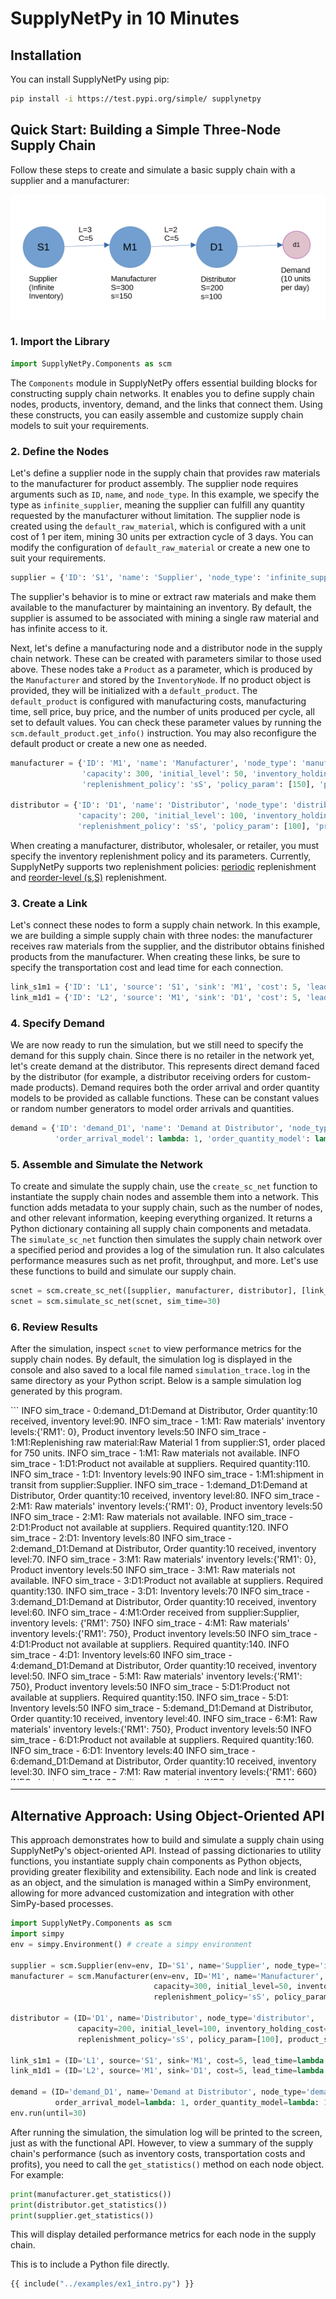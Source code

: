 # SupplyNetPy in 10 Minutes

## Installation

You can install SupplyNetPy using pip:

```sh
pip install -i https://test.pypi.org/simple/ supplynetpy
```

## Quick Start: Building a Simple Three-Node Supply Chain

Follow these steps to create and simulate a basic supply chain with a supplier and a manufacturer:

![alt text](img_two_node_sc.png)

### 1. Import the Library

```python
import SupplyNetPy.Components as scm
```
The `Components` module in SupplyNetPy offers essential building blocks for constructing supply chain networks. It enables you to define supply chain nodes, products, inventory, demand, and the links that connect them. Using these constructs, you can easily assemble and customize supply chain models to suit your requirements.

### 2. Define the Nodes

Let's define a supplier node in the supply chain that provides raw materials to the manufacturer for product assembly. The supplier node requires arguments such as `ID`, `name`, and `node_type`. In this example, we specify the type as `infinite_supplier`, meaning the supplier can fulfill any quantity requested by the manufacturer without limitation. The supplier node is created using the `default_raw_material`, which is configured with a unit cost of 1 per item, mining 30 units per extraction cycle of 3 days. You can modify the configuration of `default_raw_material` or create a new one to suit your requirements.

```python
supplier = {'ID': 'S1', 'name': 'Supplier', 'node_type': 'infinite_supplier'}
```

The supplier's behavior is to mine or extract raw materials and make them available to the manufacturer by maintaining an inventory. By default, the supplier is assumed to be associated with mining a single raw material and has infinite access to it.

Next, let's define a manufacturing node and a distributor node in the supply chain network. These can be created with parameters similar to those used above. These nodes take a `Product` as a parameter, which is produced by the `Manufacturer` and stored by the `InventoryNode`. If no product object is provided, they will be initialized with a `default_product`. The `default_product` is configured with manufacturing costs, manufacturing time, sell price, buy price, and the number of units produced per cycle, all set to default values. You can check these parameter values by running the `scm.default_product.get_info()` instruction. You may also reconfigure the default product or create a new one as needed.

```python
manufacturer = {'ID': 'M1', 'name': 'Manufacturer', 'node_type': 'manufacturer',
                'capacity': 300, 'initial_level': 50, 'inventory_holding_cost': 0.5,
                'replenishment_policy': 'sS', 'policy_param': [150], 'product_sell_price': 310}

distributor = {'ID': 'D1', 'name': 'Distributor', 'node_type': 'distributor',
               'capacity': 200, 'initial_level': 100, 'inventory_holding_cost': 1,
               'replenishment_policy': 'sS', 'policy_param': [100], 'product_sell_price': 320}
```

[qt]: ## "(Q,T): Replenish inventory every T days with Q units."
[ss]: ## "Continuously monitor inventory; replenish to capacity S when the level drops below s."

When creating a manufacturer, distributor, wholesaler, or retailer, you must specify the inventory replenishment policy and its parameters. Currently, SupplyNetPy supports two replenishment policies: [periodic][qt] replenishment and [reorder-level (s,S)][ss] replenishment.

### 3. Create a Link

Let's connect these nodes to form a supply chain network. In this example, we are building a simple supply chain with three nodes: the manufacturer receives raw materials from the supplier, and the distributor obtains finished products from the manufacturer. When creating these links, be sure to specify the transportation cost and lead time for each connection.

```python
link_s1m1 = {'ID': 'L1', 'source': 'S1', 'sink': 'M1', 'cost': 5, 'lead_time': lambda: 3}
link_m1d1 = {'ID': 'L2', 'source': 'M1', 'sink': 'D1', 'cost': 5, 'lead_time': lambda: 2}
```

### 4. Specify Demand

We are now ready to run the simulation, but we still need to specify the demand for this supply chain. Since there is no retailer in the network yet, let's create demand at the distributor. This represents direct demand faced by the distributor (for example, a distributor receiving orders for custom-made products). Demand requires both the order arrival and order quantity models to be provided as callable functions. These can be constant values or random number generators to model order arrivals and quantities.

```python
demand = {'ID': 'demand_D1', 'name': 'Demand at Distributor', 'node_type': 'demand',
          'order_arrival_model': lambda: 1, 'order_quantity_model': lambda: 10, 'demand_node': 'D1'}
```

### 5. Assemble and Simulate the Network

To create and simulate the supply chain, use the `create_sc_net` function to instantiate the supply chain nodes and assemble them into a network. This function adds metadata to your supply chain, such as the number of nodes, and other relevant information, keeping everything organized. It returns a Python dictionary containing all supply chain components and metadata. The `simulate_sc_net` function then simulates the supply chain network over a specified period and provides a log of the simulation run. It also calculates performance measures such as net profit, throughput, and more. Let's use these functions to build and simulate our supply chain.

```python
scnet = scm.create_sc_net([supplier, manufacturer, distributor], [link_s1m1, link_m1d1], [demand])
scnet = scm.simulate_sc_net(scnet, sim_time=30)
```

### 6. Review Results

After the simulation, inspect `scnet` to view performance metrics for the supply chain nodes. By default, the simulation log is displayed in the console and also saved to a local file named `simulation_trace.log` in the same directory as your Python script. Below is a sample simulation log generated by this program.

<div id="" style="overflow:scroll; height:600px;">
```
INFO sim_trace - 0:demand_D1:Demand at Distributor, Order quantity:10 received, inventory level:90.
INFO sim_trace - 1:M1: Raw materials' inventory levels:{'RM1': 0}, Product inventory levels:50
INFO sim_trace - 1:M1:Replenishing raw material:Raw Material 1 from supplier:S1, order placed for 750 units.
INFO sim_trace - 1:M1: Raw materials not available.
INFO sim_trace - 1:D1:Product not available at suppliers. Required quantity:110.
INFO sim_trace - 1:D1: Inventory levels:90
INFO sim_trace - 1:M1:shipment in transit from supplier:Supplier.
INFO sim_trace - 1:demand_D1:Demand at Distributor, Order quantity:10 received, inventory level:80.
INFO sim_trace - 2:M1: Raw materials' inventory levels:{'RM1': 0}, Product inventory levels:50
INFO sim_trace - 2:M1: Raw materials not available.
INFO sim_trace - 2:D1:Product not available at suppliers. Required quantity:120.
INFO sim_trace - 2:D1: Inventory levels:80
INFO sim_trace - 2:demand_D1:Demand at Distributor, Order quantity:10 received, inventory level:70.
INFO sim_trace - 3:M1: Raw materials' inventory levels:{'RM1': 0}, Product inventory levels:50
INFO sim_trace - 3:M1: Raw materials not available.
INFO sim_trace - 3:D1:Product not available at suppliers. Required quantity:130.
INFO sim_trace - 3:D1: Inventory levels:70
INFO sim_trace - 3:demand_D1:Demand at Distributor, Order quantity:10 received, inventory level:60.
INFO sim_trace - 4:M1:Order received from supplier:Supplier, inventory levels: {'RM1': 750}
INFO sim_trace - 4:M1: Raw materials' inventory levels:{'RM1': 750}, Product inventory levels:50
INFO sim_trace - 4:D1:Product not available at suppliers. Required quantity:140.
INFO sim_trace - 4:D1: Inventory levels:60
INFO sim_trace - 4:demand_D1:Demand at Distributor, Order quantity:10 received, inventory level:50.
INFO sim_trace - 5:M1: Raw materials' inventory levels:{'RM1': 750}, Product inventory levels:50
INFO sim_trace - 5:D1:Product not available at suppliers. Required quantity:150.
INFO sim_trace - 5:D1: Inventory levels:50
INFO sim_trace - 5:demand_D1:Demand at Distributor, Order quantity:10 received, inventory level:40.
INFO sim_trace - 6:M1: Raw materials' inventory levels:{'RM1': 750}, Product inventory levels:50
INFO sim_trace - 6:D1:Product not available at suppliers. Required quantity:160.
INFO sim_trace - 6:D1: Inventory levels:40
INFO sim_trace - 6:demand_D1:Demand at Distributor, Order quantity:10 received, inventory level:30.
INFO sim_trace - 7:M1: Raw material inventory levels:{'RM1': 660}
INFO sim_trace - 7:M1: 30 units manufactured.
INFO sim_trace - 7:M1: Product inventory levels:80
INFO sim_trace - 7:M1: Raw materials' inventory levels:{'RM1': 660}, Product inventory levels:80
INFO sim_trace - 7:D1:Product not available at suppliers. Required quantity:170.
INFO sim_trace - 7:D1: Inventory levels:30
INFO sim_trace - 7:demand_D1:Demand at Distributor, Order quantity:10 received, inventory level:20.
INFO sim_trace - 8:M1: Raw materials' inventory levels:{'RM1': 660}, Product inventory levels:80
INFO sim_trace - 8:D1:Product not available at suppliers. Required quantity:180.
INFO sim_trace - 8:D1: Inventory levels:20
INFO sim_trace - 8:demand_D1:Demand at Distributor, Order quantity:10 received, inventory level:10.
INFO sim_trace - 9:M1: Raw materials' inventory levels:{'RM1': 660}, Product inventory levels:80
INFO sim_trace - 9:D1:Product not available at suppliers. Required quantity:190.
INFO sim_trace - 9:D1: Inventory levels:10
INFO sim_trace - 9:demand_D1:Demand at Distributor, Order quantity:10 received, inventory level:0.
INFO sim_trace - 10:M1: Raw material inventory levels:{'RM1': 570}
INFO sim_trace - 10:M1: 30 units manufactured.
INFO sim_trace - 10:M1: Product inventory levels:110
INFO sim_trace - 10:M1: Raw materials' inventory levels:{'RM1': 570}, Product inventory levels:110
INFO sim_trace - 10:D1:Product not available at suppliers. Required quantity:200.
INFO sim_trace - 10:D1: Inventory levels:0
INFO sim_trace - 10:demand_D1:Demand at Distributor, Order quantity:10 not available, inventory level:0. No tolerance, shortage:10.
INFO sim_trace - 11:M1: Raw materials' inventory levels:{'RM1': 570}, Product inventory levels:110
INFO sim_trace - 11:D1:Product not available at suppliers. Required quantity:200.
INFO sim_trace - 11:D1: Inventory levels:0
INFO sim_trace - 11:demand_D1:Demand at Distributor, Order quantity:10 not available, inventory level:0. No tolerance, shortage:10.
INFO sim_trace - 12:M1: Raw materials' inventory levels:{'RM1': 570}, Product inventory levels:110
INFO sim_trace - 12:D1:Product not available at suppliers. Required quantity:200.
INFO sim_trace - 12:D1: Inventory levels:0
INFO sim_trace - 12:demand_D1:Demand at Distributor, Order quantity:10 not available, inventory level:0. No tolerance, shortage:10.
INFO sim_trace - 13:M1: Raw material inventory levels:{'RM1': 480}
INFO sim_trace - 13:M1: 30 units manufactured.
INFO sim_trace - 13:M1: Product inventory levels:140
INFO sim_trace - 13:M1: Raw materials' inventory levels:{'RM1': 480}, Product inventory levels:140
INFO sim_trace - 13:D1:Product not available at suppliers. Required quantity:200.
INFO sim_trace - 13:D1: Inventory levels:0
INFO sim_trace - 13:demand_D1:Demand at Distributor, Order quantity:10 not available, inventory level:0. No tolerance, shortage:10.
INFO sim_trace - 14:M1: Raw materials' inventory levels:{'RM1': 480}, Product inventory levels:140
INFO sim_trace - 14:D1:Product not available at suppliers. Required quantity:200.
INFO sim_trace - 14:D1: Inventory levels:0
INFO sim_trace - 14:demand_D1:Demand at Distributor, Order quantity:10 not available, inventory level:0. No tolerance, shortage:10.
INFO sim_trace - 15:M1: Raw materials' inventory levels:{'RM1': 480}, Product inventory levels:140
INFO sim_trace - 15:D1:Product not available at suppliers. Required quantity:200.
INFO sim_trace - 15:D1: Inventory levels:0
INFO sim_trace - 15:demand_D1:Demand at Distributor, Order quantity:10 not available, inventory level:0. No tolerance, shortage:10.
INFO sim_trace - 16:M1: Raw material inventory levels:{'RM1': 390}
INFO sim_trace - 16:M1: 30 units manufactured.
INFO sim_trace - 16:M1: Product inventory levels:170
INFO sim_trace - 16:M1: Raw materials' inventory levels:{'RM1': 390}, Product inventory levels:170
INFO sim_trace - 16:D1:Product not available at suppliers. Required quantity:200.
INFO sim_trace - 16:D1: Inventory levels:0
INFO sim_trace - 16:demand_D1:Demand at Distributor, Order quantity:10 not available, inventory level:0. No tolerance, shortage:10.
INFO sim_trace - 17:M1: Raw materials' inventory levels:{'RM1': 390}, Product inventory levels:170
INFO sim_trace - 17:D1:Product not available at suppliers. Required quantity:200.
INFO sim_trace - 17:D1: Inventory levels:0
INFO sim_trace - 17:demand_D1:Demand at Distributor, Order quantity:10 not available, inventory level:0. No tolerance, shortage:10.
INFO sim_trace - 18:M1: Raw materials' inventory levels:{'RM1': 390}, Product inventory levels:170
INFO sim_trace - 18:D1:Product not available at suppliers. Required quantity:200.
INFO sim_trace - 18:D1: Inventory levels:0
INFO sim_trace - 18:demand_D1:Demand at Distributor, Order quantity:10 not available, inventory level:0. No tolerance, shortage:10.
INFO sim_trace - 19:M1: Raw material inventory levels:{'RM1': 300}
INFO sim_trace - 19:M1: 30 units manufactured.
INFO sim_trace - 19:M1: Product inventory levels:200
INFO sim_trace - 19:M1: Raw materials' inventory levels:{'RM1': 300}, Product inventory levels:200
INFO sim_trace - 19:D1: Inventory levels:0
INFO sim_trace - 19:D1:Replenishing inventory from supplier:Manufacturer, order placed for 200 units.
INFO sim_trace - 19:demand_D1:Demand at Distributor, Order quantity:10 not available, inventory level:0. No tolerance, shortage:10.
INFO sim_trace - 19:D1:shipment in transit from supplier:Manufacturer.
INFO sim_trace - 20:M1: Raw materials' inventory levels:{'RM1': 300}, Product inventory levels:0
INFO sim_trace - 20:M1:Replenishing raw material:Raw Material 1 from supplier:S1, order placed for 600 units.
INFO sim_trace - 20:D1: Inventory levels:0
INFO sim_trace - 20:demand_D1:Demand at Distributor, Order quantity:10 not available, inventory level:0. No tolerance, shortage:10.
INFO sim_trace - 20:M1:shipment in transit from supplier:Supplier.
INFO sim_trace - 21:D1:Inventory replenished. Inventory levels:200
INFO sim_trace - 21:M1: Raw materials' inventory levels:{'RM1': 300}, Product inventory levels:0
INFO sim_trace - 21:D1: Inventory levels:200
INFO sim_trace - 21:demand_D1:Demand at Distributor, Order quantity:10 received, inventory level:190.
INFO sim_trace - 22:M1: Raw material inventory levels:{'RM1': 210}
INFO sim_trace - 22:M1: 30 units manufactured.
INFO sim_trace - 22:M1: Product inventory levels:30
INFO sim_trace - 22:M1: Raw materials' inventory levels:{'RM1': 210}, Product inventory levels:30
INFO sim_trace - 22:D1: Inventory levels:190
INFO sim_trace - 22:demand_D1:Demand at Distributor, Order quantity:10 received, inventory level:180.
INFO sim_trace - 23:M1:Order received from supplier:Supplier, inventory levels: {'RM1': 810}
INFO sim_trace - 23:M1: Raw materials' inventory levels:{'RM1': 810}, Product inventory levels:30
INFO sim_trace - 23:D1: Inventory levels:180
INFO sim_trace - 23:demand_D1:Demand at Distributor, Order quantity:10 received, inventory level:170.
INFO sim_trace - 24:M1: Raw materials' inventory levels:{'RM1': 810}, Product inventory levels:30
INFO sim_trace - 24:D1: Inventory levels:170
INFO sim_trace - 24:demand_D1:Demand at Distributor, Order quantity:10 received, inventory level:160.
INFO sim_trace - 25:M1: Raw material inventory levels:{'RM1': 720}
INFO sim_trace - 25:M1: 30 units manufactured.
INFO sim_trace - 25:M1: Product inventory levels:60
INFO sim_trace - 25:M1: Raw materials' inventory levels:{'RM1': 720}, Product inventory levels:60
INFO sim_trace - 25:D1: Inventory levels:160
INFO sim_trace - 25:demand_D1:Demand at Distributor, Order quantity:10 received, inventory level:150.
INFO sim_trace - 26:M1: Raw materials' inventory levels:{'RM1': 720}, Product inventory levels:60
INFO sim_trace - 26:D1: Inventory levels:150
INFO sim_trace - 26:demand_D1:Demand at Distributor, Order quantity:10 received, inventory level:140.
INFO sim_trace - 27:M1: Raw materials' inventory levels:{'RM1': 720}, Product inventory levels:60
INFO sim_trace - 27:D1: Inventory levels:140
INFO sim_trace - 27:demand_D1:Demand at Distributor, Order quantity:10 received, inventory level:130.
INFO sim_trace - 28:M1: Raw material inventory levels:{'RM1': 630}
INFO sim_trace - 28:M1: 30 units manufactured.
INFO sim_trace - 28:M1: Product inventory levels:90
INFO sim_trace - 28:M1: Raw materials' inventory levels:{'RM1': 630}, Product inventory levels:90
INFO sim_trace - 28:D1: Inventory levels:130
INFO sim_trace - 28:demand_D1:Demand at Distributor, Order quantity:10 received, inventory level:120.
INFO sim_trace - 29:M1: Raw materials' inventory levels:{'RM1': 630}, Product inventory levels:90
INFO sim_trace - 29:D1: Inventory levels:120
INFO sim_trace - 29:demand_D1:Demand at Distributor, Order quantity:10 received, inventory level:110.
INFO sim_trace - Node S1 performance measures:
INFO sim_trace -        Inventory cost = 0
INFO sim_trace -        Transportation cost = 0
INFO sim_trace -        Mining cost = 0
INFO sim_trace -        Node cost = 0
INFO sim_trace -        Total products sold = 1350
INFO sim_trace -        Profit = 0
INFO sim_trace -        Net profit = 0
INFO sim_trace - Node M1 performance measures:
INFO sim_trace -        Inventory cost = 1225.0
INFO sim_trace -        Transportation cost = 10
INFO sim_trace -        Manufacturing cost = 12000
INFO sim_trace -        Node cost = 13235.0
INFO sim_trace -        Total products sold = 200
INFO sim_trace -        Profit = 51400
INFO sim_trace -        Net profit = 38165.0
INFO sim_trace - Node D1 performance measures:
INFO sim_trace -        Inventory cost = 1890
INFO sim_trace -        Transportation cost = 5
INFO sim_trace -        Node cost = 1895
INFO sim_trace -        Total products sold = 190
INFO sim_trace -        Profit = 1900
INFO sim_trace -        Net profit = 5
INFO sim_trace - Demand demand_D1 performance measures:
INFO sim_trace -        Total demand = 300
INFO sim_trace -        Total products sold = 190
INFO sim_trace -        Unsatisfied demand = 110
INFO sim_trace -        Shortage = 110
INFO sim_trace - Supply chain performance:
INFO sim_trace -        Number of products sold = 190
INFO sim_trace -        SC inventory cost = 3115.0
INFO sim_trace -        SC total tranportation cost = 15
INFO sim_trace -        SC total cost = 15130.0
INFO sim_trace -        SC total net profit = 38170.0
INFO sim_trace -        Unsatisfied demand  = 110
```
</div>

---

## Alternative Approach: Using Object-Oriented API

This approach demonstrates how to build and simulate a supply chain using SupplyNetPy's object-oriented API. Instead of passing dictionaries to utility functions, you instantiate supply chain components as Python objects, providing greater flexibility and extensibility. Each node and link is created as an object, and the simulation is managed within a SimPy environment, allowing for more advanced customization and integration with other SimPy-based processes.

```python
import SupplyNetPy.Components as scm
import simpy
env = simpy.Environment() # create a simpy environment

supplier = scm.Supplier(env=env, ID='S1', name='Supplier', node_type='infinite_supplier') # create an infinite supplier 
manufacturer = scm.Manufacturer(env=env, ID='M1', name='Manufacturer', node_type='manufacturer', 
                                capacity=300, initial_level=50, inventory_holding_cost=0.5,
                                replenishment_policy='sS', policy_param=[150], product_sell_price=310)

distributor = (ID='D1', name='Distributor', node_type='distributor',
               capacity=200, initial_level=100, inventory_holding_cost=1,
               replenishment_policy='sS', policy_param=[100], product_sell_price=320)

link_s1m1 = (ID='L1', source='S1', sink='M1', cost=5, lead_time=lambda: 3)
link_m1d1 = (ID='L2', source='M1', sink='D1', cost=5, lead_time=lambda: 2)

demand = (ID='demand_D1', name='Demand at Distributor', node_type='demand',
          order_arrival_model=lambda: 1, order_quantity_model=lambda: 10, demand_node='D1')
env.run(until=30)

```
After running the simulation, the simulation log will be printed to the screen, just as with the functional API. However, to view a summary of the supply chain's performance (such as inventory costs, transportation costs and profits), you need to call the `get_statistics()` method on each node object. For example:

```python
print(manufacturer.get_statistics())
print(distributor.get_statistics())
print(supplier.get_statistics())
```

This will display detailed performance metrics for each node in the supply chain.

This is to include a Python file directly.
```python
{{ include("../examples/ex1_intro.py") }}
```